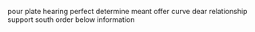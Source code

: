 pour plate hearing perfect determine meant offer curve dear relationship support south order below information